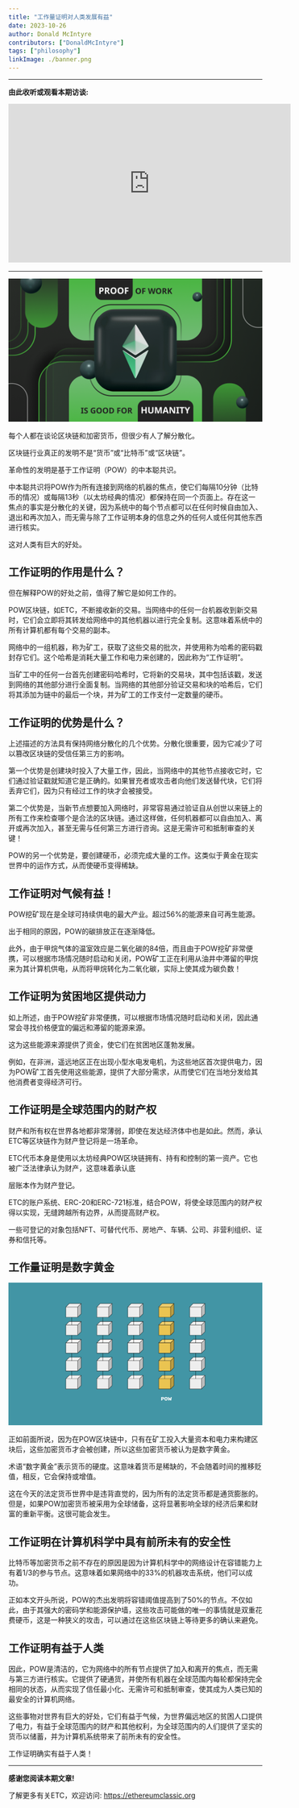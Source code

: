 ```yaml
---
title: "工作量证明对人类发展有益"
date: 2023-10-26
author: Donald McIntyre
contributors: ["DonaldMcIntyre"]
tags: ["philosophy"]
linkImage: ./banner.png
---
```


---
**由此收听或观看本期访谈:**

<iframe width="560" height="315" src="https://www.youtube.com/embed/4SxRr3IFDZo?si=-X-Icy-ecgqZLKoh" title="YouTube video player" frameborder="0" allow="accelerometer; autoplay; clipboard-write; encrypted-media; gyroscope; picture-in-picture; web-share" allowfullscreen></iframe>

---

![](banner.png)

每个人都在谈论区块链和加密货币，但很少有人了解分散化。

区块链行业真正的发明不是“货币”或“比特币”或“区块链”。

革命性的发明是基于工作证明（POW）的中本聪共识。

中本聪共识将POW作为所有连接到网络的机器的焦点，使它们每隔10分钟（比特币的情况）或每隔13秒（以太坊经典的情况）都保持在同一个页面上。存在这一焦点的事实是分散化的关键，因为系统中的每个节点都可以在任何时候自由加入、退出和再次加入，而无需与除了工作证明本身的信息之外的任何人或任何其他东西进行核实。

这对人类有巨大的好处。

## 工作证明的作用是什么？

但在解释POW的好处之前，值得了解它是如何工作的。

POW区块链，如ETC，不断接收新的交易。当网络中的任何一台机器收到新交易时，它们会立即将其转发给网络中的其他机器以进行完全复制。这意味着系统中的所有计算机都有每个交易的副本。

网络中的一组机器，称为矿工，获取了这些交易的批次，并使用称为哈希的密码戳封存它们。这个哈希是消耗大量工作和电力来创建的，因此称为“工作证明”。

当矿工中的任何一台首先创建密码哈希时，它将新的交易块，其中包括该戳，发送到网络的其他部分进行全面复制。当网络的其他部分验证交易和块的哈希后，它们将其添加为链中的最后一个块，并为矿工的工作支付一定数量的硬币。

## 工作证明的优势是什么？

上述描述的方法具有保持网络分散化的几个优势。分散化很重要，因为它减少了可以篡改区块链的受信任第三方的影响。

第一个优势是创建块时投入了大量工作，因此，当网络中的其他节点接收它时，它们通过验证戳就知道它是正确的。如果冒充者或攻击者向他们发送替代块，它们将丢弃它们，因为只有经过工作的块才会被接受。

第二个优势是，当新节点想要加入网络时，非常容易通过验证自从创世以来链上的所有工作来检查哪个是合法的区块链。通过这样做，任何机器都可以自由加入、离开或再次加入，甚至无需与任何第三方进行咨询。这是无需许可和抵制审查的关键！

POW的另一个优势是，要创建硬币，必须完成大量的工作。这类似于黄金在现实世界中的运作方式，从而使硬币变得稀缺。

## 工作证明对气候有益！

POW挖矿现在是全球可持续供电的最大产业。超过56%的能源来自可再生能源。

出于相同的原因，POW的碳排放正在逐渐降低。

此外，由于甲烷气体的温室效应是二氧化碳的84倍，而且由于POW挖矿非常便携，可以根据市场情况随时启动和关闭，POW矿工正在利用从油井中滞留的甲烷来为其计算机供电，从而将甲烷转化为二氧化碳，实际上使其成为碳负数！

## 工作证明为贫困地区提供动力

如上所述，由于POW挖矿非常便携，可以根据市场情况随时启动和关闭，因此通常会寻找价格便宜的偏远和滞留的能源来源。

这为这些能源来源提供了资金，使它们在贫困地区蓬勃发展。

例如，在非洲，遥远地区正在出现小型水电发电机，为这些地区首次提供电力，因为POW矿工首先使用这些能源，提供了大部分需求，从而使它们在当地分发给其他消费者变得经济可行。

## 工作证明是全球范围内的财产权

财产和所有权在世界各地都非常薄弱，即使在发达经济体中也是如此。然而，承认ETC等区块链作为财产登记将是一场革命。

ETC代币本身是使用以太坊经典POW区块链拥有、持有和控制的第一资产。它也被广泛法律承认为财产，这意味着承认底

层账本作为财产登记。

ETC的账户系统、ERC-20和ERC-721标准，结合POW，将使全球范围内的财产权得以实现，无缝跨越所有边界，从而提高财产权。

一些可登记的对象包括NFT、可替代代币、房地产、车辆、公司、非营利组织、证券和信托等。

## 工作量证明是数字黄金

![](./1.png)

正如前面所说，因为在POW区块链中，只有在矿工投入大量资本和电力来构建区块后，这些加密货币才会被创建，所以这些加密货币被认为是数字黄金。

术语“数字黄金”表示货币的硬度。这意味着货币是稀缺的，不会随着时间的推移贬值，相反，它会保持或增值。

这在今天的法定货币世界中是违背直觉的，因为所有的法定货币都是通货膨胀的。但是，如果POW加密货币被采用为全球储备，这将显著影响全球的经济后果和财富的重新平衡。这很可能会发生。

## 工作证明在计算机科学中具有前所未有的安全性

比特币等加密货币之前不存在的原因是因为计算机科学中的网络设计在容错能力上有着1/3的参与节点。这意味着如果网络中的33%的机器攻击系统，他们可以成功。

正如本文开头所说，POW的杰出发明将容错阈值提高到了50%的节点。不仅如此，由于其强大的密码学和能源保护墙，这些攻击可能做的唯一的事情就是双重花费硬币，这是一种狭义的攻击，可以通过在这些区块链上等待更多的确认来避免。

## 工作证明有益于人类

因此，POW是清洁的，它为网络中的所有节点提供了加入和离开的焦点，而无需与第三方进行核实。它提供了硬通货，并使所有机器在全球范围内每轮都保持完全相同的状态，从而实现了信任最小化、无需许可和抵制审查，使其成为人类已知的最安全的计算机网络。

这些事物对世界有巨大的好处，它们有益于气候，为世界偏远地区的贫困人口提供了电力，有益于全球范围内的财产和其他权利，为全球范围内的人们提供了坚实的货币以储蓄，并为计算机系统带来了前所未有的安全性。

工作证明确实有益于人类！

---

**感谢您阅读本期文章!**

了解更多有关ETC，欢迎访问: https://ethereumclassic.org

